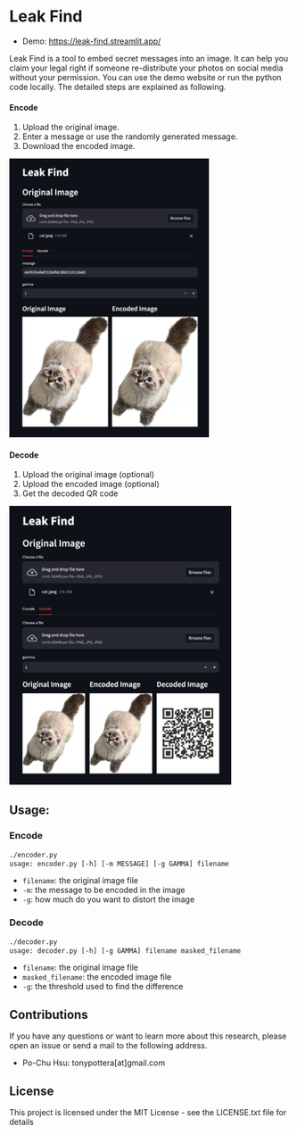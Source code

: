 # Leak Find

* Demo: https://leak-find.streamlit.app/

Leak Find is a tool to embed secret messages into an image.
It can help you claim your legal right if someone re-distribute your photos on social media without your permission.
You can use the demo website or run the python code locally.
The detailed steps are explained as following.

#### Encode

1. Upload the original image.
2. Enter a message or use the randomly generated message.
3. Download the encoded image.

<img src="img/encode.png" height="500">

#### Decode

1. Upload the original image (optional)
2. Upload the encoded image (optional)
3. Get the decoded QR code

<img src="img/decode.png" height="500">

## Usage:

### Encode

```
./encoder.py
usage: encoder.py [-h] [-m MESSAGE] [-g GAMMA] filename
```
* `filename`: the original image file
* `-m`: the message to be encoded in the image
* `-g`: how much do you want to distort the image

### Decode

```
./decoder.py
usage: decoder.py [-h] [-g GAMMA] filename masked_filename
```

* `filename`: the original image file
* `masked_filename`: the encoded image file
* `-g`: the threshold used to find the difference

## Contributions

If you have any questions or want to learn more about this research, please open an issue or send a mail to the following address.

* Po-Chu Hsu: tonypottera[at]gmail.com

## License

This project is licensed under the MIT License - see the LICENSE.txt file for details